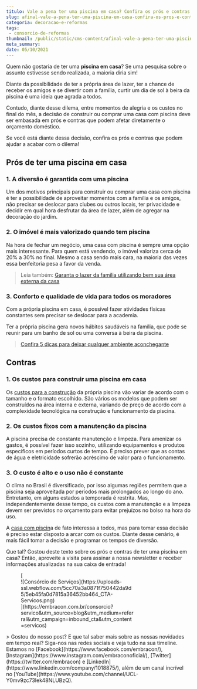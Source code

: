 ```yaml
---
titulo: Vale a pena ter uma piscina em casa? Confira os prós e contras!
slug: afinal-vale-a-pena-ter-uma-piscina-em-casa-confira-os-pros-e-contras
categoria: decoracao-e-reformas
tags:
 - consorcio-de-reformas
thumbnail: /public/static/cms-content/afinal-vale-a-pena-ter-uma-piscina-em-casa-confira-os-pros-e-contras.jpeg
meta_summary: 
date: 05/10/2021
---
```

Quem não gostaria de ter uma **piscina em casa**? Se uma pesquisa sobre o assunto estivesse sendo realizada, a maioria diria sim!

Diante da possibilidade de ter a própria área de lazer, ter a chance de receber os amigos e se divertir com a família, curtir um dia de sol à beira da piscina é uma ideia que agrada a todos.

Contudo, diante desse dilema, entre momentos de alegria e os custos no final do mês, a decisão de construir ou comprar uma casa com piscina deve ser embasada em prós e contras que podem afetar diretamente o orçamento doméstico.

Se você está diante dessa decisão, confira os prós e contras que podem ajudar a acabar com o dilema!

Prós de ter uma piscina em casa
-------------------------------

### 1. A diversão é garantida com uma piscina

Um dos motivos principais para construir ou comprar uma casa com piscina é ter a possibilidade de aproveitar momentos com a família e os amigos, não precisar se deslocar para clubes ou outros locais, ter privacidade e decidir em qual hora desfrutar da área de lazer, além de agregar na decoração do jardim.

### 2. O imóvel é mais valorizado quando tem piscina

Na hora de fechar um negócio, uma casa com piscina é sempre uma opção mais interessante. Para quem está vendendo, o imóvel valoriza cerca de 20% a 30% no final. Mesmo a casa sendo mais cara, na maioria das vezes essa benfeitoria pesa a favor da venda.

> Leia também: [Garanta o lazer da família utilizando bem sua área externa da casa](https://www.embracon.com.br/blog/o-que-nao-pode-faltar-na-area-externa-da-casa-para-garantir-o-lazer-da-familia)

### 3. Conforto e qualidade de vida para todos os moradores

Com a própria piscina em casa, é possível fazer atividades físicas constantes sem precisar se deslocar para a academia.

Ter a própria piscina gera novos hábitos saudáveis na família, que pode se reunir para um banho de sol ou uma conversa à beira da piscina.

> [Confira 5 dicas para deixar qualquer ambiente aconchegante](https://www.embracon.com.br/blog/confira-5-dicas-para-deixar-qualquer-ambiente-aconchegante)‍

Contras
-------

### 1. Os custos para construir uma piscina em casa

Os [custos para a construção](https://www.embracon.com.br/blog/como-juntar-dinheiro-para-reformar-a-casa) da própria piscina vão variar de acordo com o tamanho e o formato escolhido. São vários os modelos que podem ser construídos na área interna e externa, variando de preço de acordo com a complexidade tecnológica na construção e funcionamento da piscina.

### 2. Os custos fixos com a manutenção da piscina

A piscina precisa de constante manutenção e limpeza. Para amenizar os gastos, é possível fazer isso sozinho, utilizando equipamentos e produtos específicos em períodos curtos de tempo. É preciso prever que as contas de água e eletricidade sofrerão acréscimo de valor para o funcionamento.

### 3. O custo é alto e o uso não é constante

O clima no Brasil é diversificado, por isso algumas regiões permitem que a piscina seja aproveitada por períodos mais prolongados ao longo do ano. Entretanto, em alguns estados a temporada é restrita. Mas, independentemente desse tempo, os custos com a manutenção e a limpeza devem ser previstos no orçamento para evitar prejuízos no bolso na hora do uso.

A [casa com piscin](https://www.embracon.com.br/blog/o-que-nao-pode-faltar-na-area-externa-da-casa-para-garantir-o-lazer-da-familia)a de fato interessa a todos, mas para tomar essa decisão é preciso estar disposto a arcar com os custos. Diante desse cenário, é mais fácil tomar a decisão e programar os tempos de diversão.

Que tal? Gostou deste texto sobre os prós e contras de ter uma piscina em casa? Então, aproveite a visita para assinar a nossa newsletter e receber informações atualizadas na sua caixa de entrada!

<figure class="w-richtext-figure-type-image w-richtext-align-center" style="max-width:310px">[<div>![Consórcio de Serviços](https://uploads-ssl.webflow.com/5cc70a3a0871f750442da9d5/5eb45fa0d7815a36452bb464_CTA-Servicos.png)</div>](https://embracon.com.br/consorcio?servico&utm_source=blog&utm_medium=referral&utm_campaign=inbound_cta&utm_content=servicos)</figure>> Gostou do nosso post? E que tal saber mais sobre as nossas novidades em tempo real? Siga-nos nas redes sociais e veja tudo na sua timeline. Estamos no [Facebook](https://www.facebook.com/embracon/), [Instagram](https://www.instagram.com/embraconoficial/), [Twitter](https://twitter.com/embracon) e [LinkedIn](https://www.linkedin.com/company/1018875/), além de um canal incrível no [YouTube](https://www.youtube.com/channel/UCL-Y0mv9zc73Iek48NLUBzQ).

